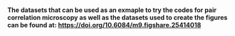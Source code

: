 #### The datasets that can be used as an exmaple to try the codes for pair correlation microscopy as well as the datasets used to create the figures can be found at: https://doi.org/10.6084/m9.figshare.25414018
